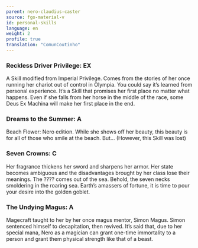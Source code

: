 ```yaml
---
parent: nero-claudius-caster
source: fgo-material-v
id: personal-skills
language: en
weight: 2
profile: true
translation: "ComunCoutinho"
---
```


### Reckless Driver Privilege: EX

A Skill modified from Imperial Privilege.
Comes from the stories of her once running her chariot out of control in Olympia. You could say it’s learned from personal experience.
It’s a Skill that promises her first place no matter what happens. Even if she falls from her horse in the middle of the race, some Deus Ex Machina will make her first place in the end.

### Dreams to the Summer: A

Beach Flower: Nero edition.
While she shows off her beauty, this beauty is for all of those who smile at the beach.
But…
(However, this Skill was lost)

### Seven Crowns: C

Her fragrance thickens her sword and sharpens her armor.
Her state becomes ambiguous and the disadvantages brought by her class lose their meanings.
The ???? comes out of the sea.
Behold, the seven necks smoldering in the roaring sea.
Earth’s amassers of fortune, it is time to pour your desire into the golden goblet.

### The Undying Magus: A

Magecraft taught to her by her once magus mentor, Simon Magus.
Simon sentenced himself to decapitation, then revived.
It’s said that, due to her special mana, Nero as a magician can grant one-time immortality to a person and grant them physical strength like that of a beast.
